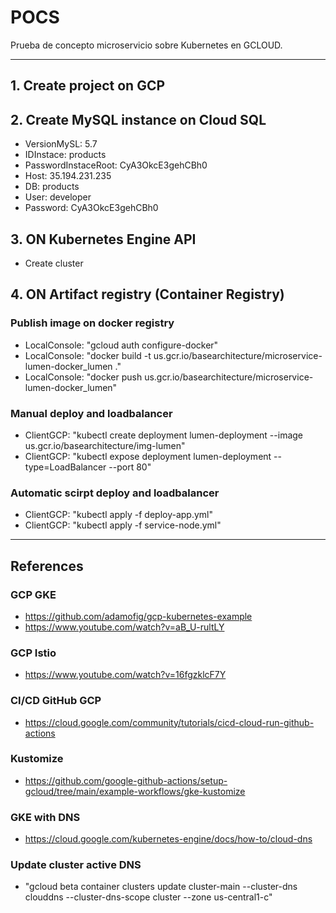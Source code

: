 # POCS
Prueba de concepto microservicio sobre Kubernetes en GCLOUD.

---

## 1. Create project on GCP
## 2. Create MySQL instance on Cloud SQL
-   VersionMySL: 5.7
-   IDInstace: products
-   PasswordInstaceRoot: CyA3OkcE3gehCBh0
-   Host: 35.194.231.235
-   DB: products
-   User: developer
-   Password: CyA3OkcE3gehCBh0
## 3. ON Kubernetes Engine API
-   Create cluster
## 4. ON Artifact registry (Container Registry)
### Publish image on docker registry
-   LocalConsole: "gcloud auth configure-docker"
-   LocalConsole: "docker build -t us.gcr.io/basearchitecture/microservice-lumen-docker_lumen ."
-   LocalConsole: "docker push us.gcr.io/basearchitecture/microservice-lumen-docker_lumen"
### Manual deploy and loadbalancer
-   ClientGCP: "kubectl create deployment lumen-deployment --image us.gcr.io/basearchitecture/img-lumen"
-   ClientGCP: "kubectl expose deployment lumen-deployment --type=LoadBalancer --port 80"
### Automatic scirpt deploy and loadbalancer
-   ClientGCP: "kubectl apply -f deploy-app.yml"
-   ClientGCP: "kubectl apply -f service-node.yml"

---
## References

### GCP GKE
-   https://github.com/adamofig/gcp-kubernetes-example
-   https://www.youtube.com/watch?v=aB_U-rultLY
### GCP Istio
-   https://www.youtube.com/watch?v=16fgzklcF7Y
### CI/CD GitHub GCP
-   https://cloud.google.com/community/tutorials/cicd-cloud-run-github-actions
### Kustomize
-   https://github.com/google-github-actions/setup-gcloud/tree/main/example-workflows/gke-kustomize
### GKE with DNS
-   https://cloud.google.com/kubernetes-engine/docs/how-to/cloud-dns


### Update cluster active DNS
-   "gcloud beta container clusters update cluster-main --cluster-dns clouddns --cluster-dns-scope cluster --zone us-central1-c"